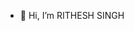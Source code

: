 - 👋 Hi, I’m RITHESH SINGH

<!---
rickx-x/rickx-x is a ✨ special ✨ repository because its `README.md` (this file) appears on your GitHub profile.
You can click the Preview link to take a look at your changes.
--->
